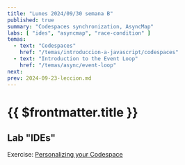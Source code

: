```yaml
---
title: "Lunes 2024/09/30 semana B"
published: true
summary: "Codespaces synchronization, AsyncMap"
labs: [ "ides", "asyncmap", "race-condition" ]
temas: 
  - text: "Codespaces"
    href: "/temas/introduccion-a-javascript/codespaces"
  - text: "Introduction to the Event Loop"
    href: "/temas/async/event-loop"
next: 
prev: 2024-09-23-leccion.md 
---
```


# {{ $frontmatter.title }}


## Lab "IDEs"

Exercise: [Personalizing your Codespace](/temas/introduccion-a-javascript/codespaces.html#exercise-personalizing-your-codespace)

